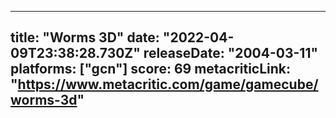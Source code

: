 
---
title: "Worms 3D"
date: "2022-04-09T23:38:28.730Z"
releaseDate: "2004-03-11"
platforms: ["gcn"]
score: 69
metacriticLink: "https://www.metacritic.com/game/gamecube/worms-3d"
---
